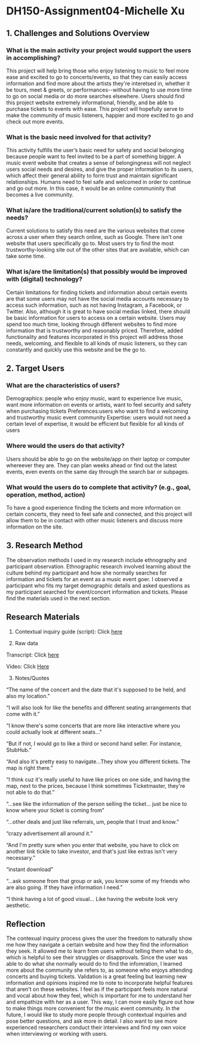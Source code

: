 # DH150-Assignment04-Michelle Xu

## 1. Challenges and Solutions Overview 
### What is the main activity your project would support the users in accomplishing?
This project will help bring those who enjoy listening to music to feel more ease and excited to go to concerts/events, so that they can easily access information and find more about the artists they're interetsed in, whether it be tours, meet & greets, or performances--without having to use more time to go on social media or do more searches elsewhere. Users should find this project website extremely informational, friendly, and be able to purchase tickets to events with ease. This project will hopefully serve to make the community of music listeners, happier and more excited to go and check out more events. 

### What is the basic need involved for that activity?
This activity fulfills the user’s basic need for safety and social belonging because people want to feel invited to be a part of something bigger. A music event website that creates a sense of belongingness will not neglect users social needs and desires, and give the proper information to its users, which affect their general ability to form trust and maintain significant relationships. Humans need to feel safe and welcomed in order to continue and go out more. In this case, it would be an online communinity that becomes a live community. 

### What is/are the traditional/current solution(s) to satisfy the needs?
Current solutions to satisfy this need are the various websites that come across a user when they search online, such as Google. There isn't one website that users specifically go to. Most users try to find the most trustworthy-looking site out of the other sites that are available, which can take some time. 

### What is/are the limitation(s) that possibly would be improved with (digital) technology?
Certain limitations for finding tickets and information about certain events are that some users may not have the social media accounts necessary to access such information, such as not having Instagram, a Facebook, or Twitter. Also, although it is great to have social medias linked, there should be basic information for users to access on a certain website. Users may spend too much time, looking through different websites to find more information that is trustworthy and reasonably priced. Therefore, added functionality and features incorporated in this project will address those needs, welcoming, and flexible to all kinds of music listeners, so they can constantly and quickly use this website and be the go to.  

## 2. Target Users 
### What are the characteristics of users?
Demographics: people who enjoy music, want to experience live music, want more information on events or artists, want to feel security and safety when purchasing tickets
Preferences:users who want to find a welcoming and trustworthy music event community 
Expertise: users would not need a certain level of expertise, it would be efficient but flexible for all kinds of users 

### Where would the users do that activity? 
Users should be able to go on the website/app on their laptop or computer whereever they are. They can plan weeks ahead or find out the latest events, even events on the same day through the search bar or subpages. 

### What would the users do to complete that activity? (e.g., goal, operation, method, action)
To have a good experience finding the tickets and more information on certain concerts, they need to feel safe and connected, and this project will allow them to be in contact with other music listeners and discuss more information on the site.  

## 3. Research Method
The observation methods I used in my research include ethnography and participant observation. 
Ethnographic research involved learning about the culture behind my participant and how she normally searches for information and tickets for an event as a music event goer. 
I observed a participant who fits my target demographic details and asked questions as my participant searched for event/concert information and tickets. 
Please find the materials used in the next section.

## Research Materials 
1. Contextual inquiry guide (script): Click [here](https://docs.google.com/document/d/1knNt_u042BMzOupje-FvzEi6kHCtun2xu4_0OgwqM3s/edit?usp=sharing) 

2. Raw data 

Transcript: Click [here](https://docs.google.com/document/d/1er9bK8TlBa3mkLWgf67sWvDf4b8IRBqmbmfIKapyuBw/edit?usp=sharing) 

Video: Click [Here](https://drive.google.com/file/d/1EbBkZIplkwhFrx8ZNW0hC1L8k4moXWcU/view?usp=sharing) 

3. Notes/Quotes 

“The name of the concert and the date that it's supposed to be held, and also my location.” 

“I will also look for like the benefits and different seating arrangements that come with it.” 

“I know there's some concerts that are more like interactive where you could actually look at different seats..." 

“But if not, I would go to like a third or second hand seller. For instance, StubHub.” 

“And also it's pretty easy to navigate...They show you different tickets. The map is right there.” 

“I think cuz it's really useful to have like prices on one side, and having the map, next to the prices, because I think sometimes Ticketmaster, they're not able to do that.” 

“…see like the information of the person selling the ticket… just be nice to know where your ticket is coming from” 

“…other deals and just like referrals, um, people that I trust and know.” 

“crazy advertisement all around it.” 

“And I'm pretty sure when you enter that website, you have to click on another link tickle to take investor, and that's just like extras isn't very necessary.” 

 “instant download” 

“...ask someone from that group or ask, you know some of my friends who are also going. If they have information I need.” 

“I think having a lot of good visual… Like having the website look very aesthetic.

## Reflection 
The contexual inquiry process gives the user the freedom to naturally show me how they navigate a certain website and how they find the information they seek. It allowed me to learn from users without telling them what to do, which is helpful to see their struggles or disapprovals. Since the user was able to do what she normally would do to find the infomration, I learned more about the community she refers to, as someone who enjoys attending concerts and buying tickets. Validation is a great feeling but learning new information and opinions inspired me to note to incorporate helpful features that aren't on these websites. I feel as if the participant feels more natural and vocal about how they feel, which is important for me to understand her and empathize with her as a user. This way, I can more easily figure out how to make things more convenient for the music event community. In the future, I would like to study more people through contextual inquiries and pose better questions, and ask more in detail. I also want to see more experienced researchers conduct their interviews and find my own voice when interviewing or working with users. 

